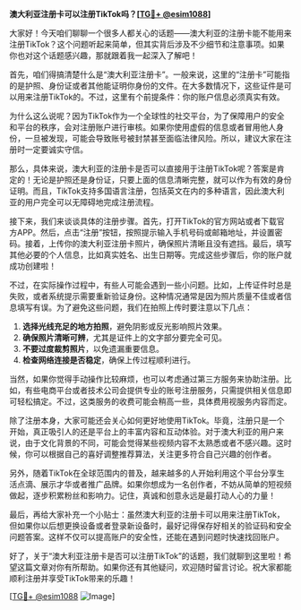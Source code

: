 **澳大利亚注册卡可以注册TikTok吗？[[TG💪+ @esim1088](https://t.me/s/esim1088)]**

大家好！今天咱们聊聊一个很多人都关心的话题——澳大利亚的注册卡能不能用来注册TikTok？这个问题听起来简单，但其实背后涉及不少细节和注意事项。如果你也对这个话题感兴趣，那就跟着我一起深入了解吧！

首先，咱们得搞清楚什么是“澳大利亚注册卡”。一般来说，这里的“注册卡”可能指的是护照、身份证或者其他能证明你身份的文件。在大多数情况下，这些证件是可以用来注册TikTok的。不过，这里有个前提条件：你的账户信息必须真实有效。

为什么这么说呢？因为TikTok作为一个全球性的社交平台，为了保障用户的安全和平台的秩序，会对注册账户进行审核。如果你使用虚假的信息或者冒用他人身份，一旦被发现，可能会导致账号被封禁甚至面临法律风险。所以，建议大家在注册时一定要诚实守信。

那么，具体来说，澳大利亚的注册卡是否可以直接用于注册TikTok呢？答案是肯定的！无论是护照还是身份证，只要上面的信息清晰完整，就可以作为有效的身份证明。而且，TikTok支持多国语言注册，包括英文在内的多种语言，因此澳大利亚的用户完全可以无障碍地完成注册流程。

接下来，我们来谈谈具体的注册步骤。首先，打开TikTok的官方网站或者下载官方APP。然后，点击“注册”按钮，按照提示输入手机号码或邮箱地址，并设置密码。接着，上传你的澳大利亚注册卡照片，确保照片清晰且没有遮挡。最后，填写其他必要的个人信息，比如真实姓名、出生日期等。完成这些步骤后，你的账户就成功创建啦！

不过，在实际操作过程中，有些人可能会遇到一些小问题。比如，上传证件时总是失败，或者系统提示需要重新验证身份。这种情况通常是因为照片质量不佳或者信息填写有误。为了避免这些问题，我们在拍照上传时要注意以下几点：

1. **选择光线充足的地方拍照**，避免阴影或反光影响照片效果。
2. **确保照片清晰可辨**，尤其是证件上的文字部分要完全可见。
3. **不要过度裁剪照片**，以免遗漏重要信息。
4. **检查网络连接是否稳定**，确保上传过程顺利进行。

当然，如果你觉得手动操作比较麻烦，也可以考虑通过第三方服务来协助注册。比如，有些电商平台或者技术公司会提供专业的账号注册服务，只需提供相关信息即可轻松搞定。不过，这类服务的收费可能会稍高一些，具体费用视服务内容而定。

除了注册本身，大家可能还会关心如何更好地使用TikTok。毕竟，注册只是一个开始，真正吸引人的还是平台上的丰富内容和互动体验。对于澳大利亚的用户来说，由于文化背景的不同，可能会觉得某些视频内容不太熟悉或者不感兴趣。这时候，你可以根据自己的喜好调整推荐算法，关注更多符合自己兴趣的创作者。

另外，随着TikTok在全球范围内的普及，越来越多的人开始利用这个平台分享生活点滴、展示才华或者推广品牌。如果你想成为一名创作者，不妨从简单的短视频做起，逐步积累粉丝和影响力。记住，真诚和创意永远是最打动人心的力量！

最后，再给大家补充一个小贴士：虽然澳大利亚的注册卡可以用来注册TikTok，但如果你以后想更换设备或者登录新设备时，最好记得保存好相关的验证码和安全问题答案。这样不仅可以提高账户的安全性，还能在遇到问题时快速找回账户。

好了，关于“澳大利亚注册卡是否可以注册TikTok”的话题，我们就聊到这里啦！希望这篇文章对你有所帮助。如果你还有其他疑问，欢迎随时留言讨论。祝大家都能顺利注册并享受TikTok带来的乐趣！

[[TG💪+ @esim1088](https://t.me/s/esim1088) ![Image](https://i.postimg.cc/4NQfJmqS/Snipaste-2025-05-13-00-14-12.png)]